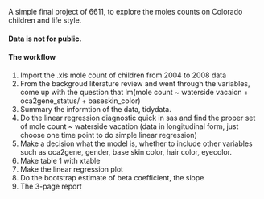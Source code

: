 A simple final project of 6611, to explore the moles counts on Colorado children and life style.
#### Data is not for public. ####
#### The workflow ####
1. Import the .xls mole count of children from 2004 to 2008 data 
2. From the backgroud literature review and went through the variables, come up with the question that lm(mole count ~ waterside vacaion + oca2gene_status/ + baseskin_color)
3. Summary the informtion of the data, tidydata.
4. Do the linear regression diagnostic quick in sas and find the proper set of mole count ~ waterside vacation (data in longitudinal form, just choose one time point to do simple linear regression)
5. Make a decision what the model is, whether to include other variables such as oca2gene, gender, base skin color, hair color, eyecolor.
6. Make table 1 with xtable
7. Make the linear regression plot
8. Do the bootstrap estimate of beta coefficient, the slope
9. The 3-page report
